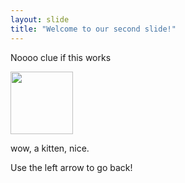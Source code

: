 ```yaml
---
layout: slide
title: "Welcome to our second slide!"
---
```

<p>Noooo clue if this works</p><img src="https://www.pets4homes.co.uk/images/articles/2659/large/9-great-ways-to-raise-a-happy-health-kitten-54f1c5f2a4368.jpg" width="100">
<p>wow, a kitten, nice.</p>
<p>Use the left arrow to go back!</p>